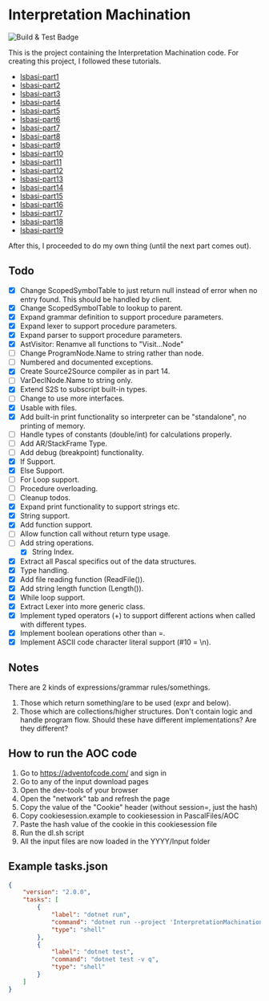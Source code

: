 # Interpretation Machination
![Build & Test Badge](https://github.com/inviolacy-edulcorate/InterpretationMachination/actions/workflows/dotnet.yml/badge.svg?branch=main)

This is the project containing the Interpretation Machination code.
For creating this project, I followed these tutorials.
 - [lsbasi-part1](https://ruslanspivak.com/lsbasi-part1/)
 - [lsbasi-part2](https://ruslanspivak.com/lsbasi-part2/)
 - [lsbasi-part3](https://ruslanspivak.com/lsbasi-part3/)
 - [lsbasi-part4](https://ruslanspivak.com/lsbasi-part4/)
 - [lsbasi-part5](https://ruslanspivak.com/lsbasi-part5/)
 - [lsbasi-part6](https://ruslanspivak.com/lsbasi-part6/)
 - [lsbasi-part7](https://ruslanspivak.com/lsbasi-part7/)
 - [lsbasi-part8](https://ruslanspivak.com/lsbasi-part8/)
 - [lsbasi-part9](https://ruslanspivak.com/lsbasi-part9/)
 - [lsbasi-part10](https://ruslanspivak.com/lsbasi-part10/)
 - [lsbasi-part11](https://ruslanspivak.com/lsbasi-part11/)
 - [lsbasi-part12](https://ruslanspivak.com/lsbasi-part12/)
 - [lsbasi-part13](https://ruslanspivak.com/lsbasi-part13/)
 - [lsbasi-part14](https://ruslanspivak.com/lsbasi-part14/)
 - [lsbasi-part15](https://ruslanspivak.com/lsbasi-part15/)
 - [lsbasi-part16](https://ruslanspivak.com/lsbasi-part16/)
 - [lsbasi-part17](https://ruslanspivak.com/lsbasi-part17/)
 - [lsbasi-part18](https://ruslanspivak.com/lsbasi-part18/)
 - [lsbasi-part19](https://ruslanspivak.com/lsbasi-part19/)

After this, I proceeded to do my own thing (until the next part comes out).

## Todo
 - [x] Change ScopedSymbolTable to just return null instead of error when no entry found. This should be handled by client.
 - [x] Change ScopedSymbolTable to lookup to parent.
 - [x] Expand grammar definition to support procedure parameters.
 - [x] Expand lexer to support procedure parameters.
 - [x] Expand parser to support procedure parameters.
 - [x] AstVisitor: Renamve all functions to "Visit...Node"
 - [ ] Change ProgramNode.Name to string rather than node.
 - [ ] Numbered and documented exceptions.
 - [x] Create Source2Source compiler as in part 14.
 - [ ] VarDeclNode.Name to string only.
 - [x] Extend S2S to subscript built-in types.
 - [ ] Change to use more interfaces.
 - [x] Usable with files.
 - [x] Add built-in print functionality so interpreter can be "standalone", no printing of memory.
 - [ ] Handle types of constants (double/int) for calculations properly.
 - [ ] Add AR/StackFrame Type.
 - [ ] Add debug (breakpoint) functionality.
 - [x] If Support.
 - [x] Else Support.
 - [ ] For Loop support.
 - [ ] Procedure overloading.
 - [ ] Cleanup todos.
 - [x] Expand print functionality to support strings etc.
 - [x] String support.
 - [x] Add function support.
 - [ ] Allow function call without return type usage.
 - [ ] Add string operations.
   - [x] String Index.
 - [x] Extract all Pascal specifics out of the data structures.
 - [x] Type handling.
 - [x] Add file reading function (ReadFile()).
 - [x] Add string length function (Length()).
 - [x] While loop support.
 - [x] Extract Lexer into more generic class.
 - [x] Implement typed operators (+) to support different actions when called with different types.
 - [x] Implement boolean operations other than =.
 - [x] Implement ASCII code character literal support (#10 = \n).

## Notes
There are 2 kinds of expressions/grammar rules/somethings.
1. Those which return something/are to be used (expr and below).
2. Those which are collections/higher structures. Don't contain logic and handle program flow.
Should these have different implementations? Are they different?

## How to run the AOC code
1. Go to https://adventofcode.com/ and sign in
2. Go to any of the input download pages
3. Open the dev-tools of your browser
4. Open the "network" tab and refresh the page
5. Copy the value of the "Cookie" header (without session=, just the hash)
6. Copy cookiesession.example to cookiesession in PascalFiles/AOC
7. Paste the hash value of the cookie in this cookiesession file
8. Run the dl.sh script
9. All the input files are now loaded in the YYYY/Input folder

## Example tasks.json
```json
{
    "version": "2.0.0",
    "tasks": [
        {
            "label": "dotnet run",
            "command": "dotnet run --project 'InterpretationMachination.ConsoleApp' --launch-profile 'InterpretationMachination.ConsoleApp' './PascalFiles/AOC/2015/01-2.pas'",
            "type": "shell"
        },
        {
            "label": "dotnet test",
            "command": "dotnet test -v q",
            "type": "shell"
        }
    ]
}
```
